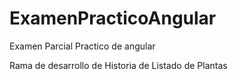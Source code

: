 # ExamenPracticoAngular
Examen Parcial Practico de angular

Rama de desarrollo de Historia de Listado de Plantas
